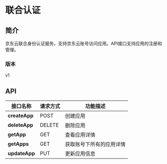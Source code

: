 # 联合认证


## 简介
京东云联合身份认证服务，支持京东云账号访问应用。API接口支持应用的注册和管理。


### 版本
v1


## API
|接口名称|请求方式|功能描述|
|---|---|---|
|**createApp**|POST|创建应用|
|**deleteApp**|DELETE|删除应用|
|**getApp**|GET|查看应用详情|
|**getApps**|GET|获取账号下所有的应用详情|
|**updateApp**|PUT|更新应用信息|
